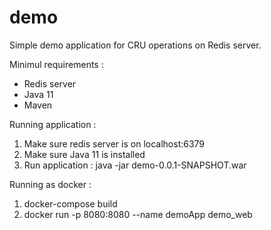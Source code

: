# demo

Simple demo application for CRU operations on Redis server.

Minimul requirements :

- Redis server
- Java 11
- Maven

Running application :

1. Make sure redis server is on localhost:6379
2. Make sure Java 11 is installed
3. Run application :
	java -jar demo-0.0.1-SNAPSHOT.war
	
Running as docker :

1. docker-compose build
2. docker run -p 8080:8080 --name demoApp demo_web
